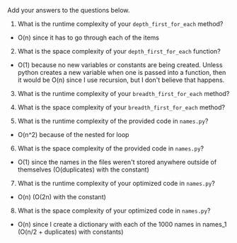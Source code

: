Add your answers to the questions below.

1. What is the runtime complexity of your `depth_first_for_each` method?
 - O(n) since it has to go through each of the items

2. What is the space complexity of your `depth_first_for_each` function?
 - O(1) because no new variables or constants are being created. Unless python creates a new variable when one is passed into a function, then it would be O(n) since I use recursion, but I don't believe that happens.

3. What is the runtime complexity of your `breadth_first_for_each` method?

4. What is the space complexity of your `breadth_first_for_each` method?


5. What is the runtime complexity of the provided code in `names.py`?
 - O(n^2) because of the nested for loop

6. What is the space complexity of the provided code in `names.py`?
 - O(1) since the names in the files weren't stored anywhere outside of themselves (O(duplicates) with the constant)

7. What is the runtime complexity of your optimized code in `names.py`?
 - O(n) (O(2n) with the constant)

8. What is the space complexity of your optimized code in `names.py`?
 - O(n) since I create a dictionary with each of the 1000 names in names_1 (O(n/2 + duplicates) with constants)
